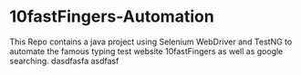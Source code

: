 # 10fastFingers-Automation
This Repo contains a java project using Selenium WebDriver and TestNG to automate the famous typing test website 10fastFingers as well as google searching.
dasdfasfa
asdfasf
